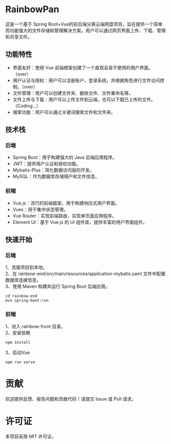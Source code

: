 # RainbowPan
这是一个基于 Spring Boot+Vue的前后端分离云端网盘项目，旨在提供一个简单而功能强大的文件存储和管理解决方案。用户可以通过网页界面上传、下载、管理和共享文件。

## 功能特性
* 界面友好：使用 Vue 前端框架创建了一个直观且易于使用的用户界面。（over）
* 用户认证与授权：用户可以注册账户，登录系统，并根据角色进行文件访问控制。（over）
* 文件管理：用户可以创建文件夹、删除文件、文件重命名等。
* 文件上传与下载：用户可以上传文件到云端，也可以下载已上传的文件。（Coding...）
* 搜索功能：用户可以通过关键词搜索文件和文件夹。


## 技术栈
### 后端
* Spring Boot：用于构建强大的 Java 后端应用程序。
* JWT：提供用户认证和授权功能。
* Mybatis-Plus：简化数据访问层的开发。
* MySQL：作为数据库存储用户和文件信息。

### 前端
* Vue.js：流行的前端框架，用于构建响应式用户界面。
* Vuex：用于集中状态管理。
* Vue Router：实现前端路由，实现单页面应用程序。
* Element UI：基于 Vue.js 的 UI 组件库，提供丰富的用户界面组件。

## 快速开始
### 后端
1、克隆项目到本地。<br>
2、在 rainbow-end/src/main/resources/application-mybatis.yaml 文件中配置数据库连接信息。<br>
3、使用 Maven 构建并运行 Spring Boot 后端应用。<br>
````
cd rainbow-end
mvn spring-boot:run
````

### 前端
1、进入 rainbow-front 目录。<br>
2、安装依赖<br>
````
npm install
````
3、启动Vue
````
npm run serve
````
# 贡献
欢迎提供反馈、报告问题和贡献代码！请提交 Issue 或 Pull 请求。

# 许可证
本项目采用 MIT 许可证。





